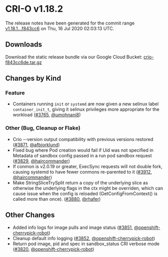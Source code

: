 # CRI-O v1.18.2

The release notes have been generated for the commit range
[v1.18.1...f843cc6](https://github.com/cri-o/cri-o/compare/v1.18.1...f843cc6dec3ff74cb19785904e82dc3d4a4b3bd0) on Thu, 16 Jul 2020 02:03:13 UTC.

## Downloads

Download the static release bundle via our Google Cloud Bucket:
[crio-f843cc6de.tar.gz][0]

[0]: https://storage.googleapis.com/k8s-conform-cri-o/artifacts/crio-f843cc6de.tar.gz

## Changes by Kind

### Feature

- Containers running `init` or `systemd` are now given a new selinux label `container_init_t`, giving it selinux privileges more appropriate for the workload ([#3765](https://github.com/cri-o/cri-o/pull/3765), [@umohnani8](https://github.com/umohnani8))

### Other (Bug, Cleanup or Flake)

- Crio --version output compatibility with previous versions restored ([#3871](https://github.com/cri-o/cri-o/pull/3871), [@afbjorklund](https://github.com/afbjorklund))
- Fixed bug where Pod creation would fail if Uid was not specified in Metadata of sandbox config passed in a run pod sandbox request ([#3829](https://github.com/cri-o/cri-o/pull/3829), [@haircommander](https://github.com/haircommander))
- If conmon is v2.0.19 or greater, ExecSync requests will not double fork, causing systemd to have fewer conmons re-parented to it ([#3912](https://github.com/cri-o/cri-o/pull/3912), [@haircommander](https://github.com/haircommander))
- Make StringSliceTrySplit return a copy of the underlying slice as otherwise the underlying flags in the ctx might be overriden, which can cause issue when the config is reloaded (GetConfigFromContext() is called more than once). ([#3880](https://github.com/cri-o/cri-o/pull/3880), [@rhafer](https://github.com/rhafer))



## Other Changes

- Added info logs for image pulls and image status ([#3851](https://github.com/cri-o/cri-o/pull/3851), [@openshift-cherrypick-robot](https://github.com/openshift-cherrypick-robot))
- Cleanup default info logging ([#3852](https://github.com/cri-o/cri-o/pull/3852), [@openshift-cherrypick-robot](https://github.com/openshift-cherrypick-robot))
- Return pod image, pid and spec in sandbox_status CRI verbose mode ([#3820](https://github.com/cri-o/cri-o/pull/3820), [@openshift-cherrypick-robot](https://github.com/openshift-cherrypick-robot))